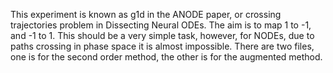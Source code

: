 This experiment is known as g1d in the ANODE paper, or crossing trajectories problem in Dissecting Neural ODEs. The aim is to map 1 to -1, and -1 to 1.
This should be a very simple task, however, for NODEs, due to paths crossing in phase space it is almost impossible.
There are two files, one is for the second order method, the other is for the augmented method.


